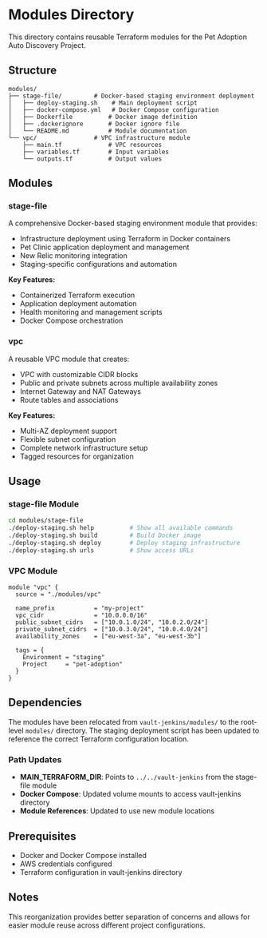# Modules Directory

This directory contains reusable Terraform modules for the Pet Adoption Auto Discovery Project.

## Structure

```
modules/
├── stage-file/         # Docker-based staging environment deployment
│   ├── deploy-staging.sh    # Main deployment script
│   ├── docker-compose.yml   # Docker Compose configuration
│   ├── Dockerfile          # Docker image definition
│   ├── .dockerignore       # Docker ignore file
│   └── README.md           # Module documentation
└── vpc/                # VPC infrastructure module
    ├── main.tf             # VPC resources
    ├── variables.tf        # Input variables
    └── outputs.tf          # Output values
```

## Modules

### stage-file
A comprehensive Docker-based staging environment module that provides:
- Infrastructure deployment using Terraform in Docker containers
- Pet Clinic application deployment and management
- New Relic monitoring integration
- Staging-specific configurations and automation

**Key Features:**
- Containerized Terraform execution
- Application deployment automation
- Health monitoring and management scripts
- Docker Compose orchestration

### vpc
A reusable VPC module that creates:
- VPC with customizable CIDR blocks
- Public and private subnets across multiple availability zones
- Internet Gateway and NAT Gateways
- Route tables and associations

**Key Features:**
- Multi-AZ deployment support
- Flexible subnet configuration
- Complete network infrastructure setup
- Tagged resources for organization

## Usage

### stage-file Module
```bash
cd modules/stage-file
./deploy-staging.sh help          # Show all available commands
./deploy-staging.sh build         # Build Docker image
./deploy-staging.sh deploy        # Deploy staging infrastructure
./deploy-staging.sh urls          # Show access URLs
```

### VPC Module
```hcl
module "vpc" {
  source = "./modules/vpc"
  
  name_prefix           = "my-project"
  vpc_cidr              = "10.0.0.0/16"
  public_subnet_cidrs   = ["10.0.1.0/24", "10.0.2.0/24"]
  private_subnet_cidrs  = ["10.0.3.0/24", "10.0.4.0/24"]
  availability_zones    = ["eu-west-3a", "eu-west-3b"]
  
  tags = {
    Environment = "staging"
    Project     = "pet-adoption"
  }
}
```

## Dependencies

The modules have been relocated from `vault-jenkins/modules/` to the root-level `modules/` directory. The staging deployment script has been updated to reference the correct Terraform configuration location.

### Path Updates
- **MAIN_TERRAFORM_DIR**: Points to `../../vault-jenkins` from the stage-file module
- **Docker Compose**: Updated volume mounts to access vault-jenkins directory
- **Module References**: Updated to use new module locations

## Prerequisites

- Docker and Docker Compose installed
- AWS credentials configured
- Terraform configuration in vault-jenkins directory

## Notes

This reorganization provides better separation of concerns and allows for easier module reuse across different project configurations.